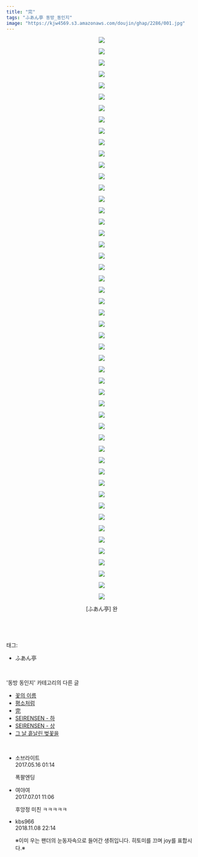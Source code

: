 ```yaml
---
title: "完"
tags: "ふあん亭 동방_동인지"
image: "https://kjw4569.s3.amazonaws.com/doujin/ghap/2286/001.jpg"
---
```

<div class="article">
<p style="text-align: center; clear: none; float: none;"><img src="{{ site.imgserver3 }}/ghap/2286/001.jpg"/></p>
<p style="text-align: center; clear: none; float: none;"><img src="{{ site.imgserver3 }}/ghap/2286/002.jpg"/></p>
<p style="text-align: center; clear: none; float: none;"><img src="{{ site.imgserver3 }}/ghap/2286/003.jpg"/></p>
<p style="text-align: center; clear: none; float: none;"><img src="{{ site.imgserver3 }}/ghap/2286/004.jpg"/></p>
<p style="text-align: center; clear: none; float: none;"><img src="{{ site.imgserver3 }}/ghap/2286/005.jpg"/></p>
<p style="text-align: center; clear: none; float: none;"><img src="{{ site.imgserver3 }}/ghap/2286/006.jpg"/></p>
<p style="text-align: center; clear: none; float: none;"><img src="{{ site.imgserver3 }}/ghap/2286/007.jpg"/></p>
<p style="text-align: center; clear: none; float: none;"><img src="{{ site.imgserver3 }}/ghap/2286/008.jpg"/></p>
<p style="text-align: center; clear: none; float: none;"><img src="{{ site.imgserver3 }}/ghap/2286/009.jpg"/></p>
<p style="text-align: center; clear: none; float: none;"><img src="{{ site.imgserver3 }}/ghap/2286/010.jpg"/></p>
<p style="text-align: center; clear: none; float: none;"><img src="{{ site.imgserver3 }}/ghap/2286/011.jpg"/></p>
<p style="text-align: center; clear: none; float: none;"><img src="{{ site.imgserver3 }}/ghap/2286/012.jpg"/></p>
<p style="text-align: center; clear: none; float: none;"><img src="{{ site.imgserver3 }}/ghap/2286/013.jpg"/></p>
<p style="text-align: center; clear: none; float: none;"><img src="{{ site.imgserver3 }}/ghap/2286/014.jpg"/></p>
<p style="text-align: center; clear: none; float: none;"><img src="{{ site.imgserver3 }}/ghap/2286/015.jpg"/></p>
<p style="text-align: center; clear: none; float: none;"><img src="{{ site.imgserver3 }}/ghap/2286/016.jpg"/></p>
<p style="text-align: center; clear: none; float: none;"><img src="{{ site.imgserver3 }}/ghap/2286/017.jpg"/></p>
<p style="text-align: center; clear: none; float: none;"><img src="{{ site.imgserver3 }}/ghap/2286/018.jpg"/></p>
<p style="text-align: center; clear: none; float: none;"><img src="{{ site.imgserver3 }}/ghap/2286/019.jpg"/></p>
<p style="text-align: center; clear: none; float: none;"><img src="{{ site.imgserver3 }}/ghap/2286/020.jpg"/></p>
<p style="text-align: center; clear: none; float: none;"><img src="{{ site.imgserver3 }}/ghap/2286/021.jpg"/></p>
<p style="text-align: center; clear: none; float: none;"><img src="{{ site.imgserver3 }}/ghap/2286/022.jpg"/></p>
<p style="text-align: center; clear: none; float: none;"><img src="{{ site.imgserver3 }}/ghap/2286/023.jpg"/></p>
<p style="text-align: center; clear: none; float: none;"><img src="{{ site.imgserver3 }}/ghap/2286/024.jpg"/></p>
<p style="text-align: center; clear: none; float: none;"><img src="{{ site.imgserver3 }}/ghap/2286/025.jpg"/></p>
<p style="text-align: center; clear: none; float: none;"><img src="{{ site.imgserver3 }}/ghap/2286/026.jpg"/></p>
<p style="text-align: center; clear: none; float: none;"><img src="{{ site.imgserver3 }}/ghap/2286/027.jpg"/></p>
<p style="text-align: center; clear: none; float: none;"><img src="{{ site.imgserver3 }}/ghap/2286/028.jpg"/></p>
<p style="text-align: center; clear: none; float: none;"><img src="{{ site.imgserver3 }}/ghap/2286/029.jpg"/></p>
<p style="text-align: center; clear: none; float: none;"><img src="{{ site.imgserver3 }}/ghap/2286/030.jpg"/></p>
<p style="text-align: center; clear: none; float: none;"><img src="{{ site.imgserver3 }}/ghap/2286/031.jpg"/></p>
<p style="text-align: center; clear: none; float: none;"><img src="{{ site.imgserver3 }}/ghap/2286/032.jpg"/></p>
<p style="text-align: center; clear: none; float: none;"><img src="{{ site.imgserver3 }}/ghap/2286/033.jpg"/></p>
<p style="text-align: center; clear: none; float: none;"><img src="{{ site.imgserver3 }}/ghap/2286/034.jpg"/></p>
<p style="text-align: center; clear: none; float: none;"><img src="{{ site.imgserver3 }}/ghap/2286/035.jpg"/></p>
<p style="text-align: center; clear: none; float: none;"><img src="{{ site.imgserver3 }}/ghap/2286/036.jpg"/></p>
<p style="text-align: center; clear: none; float: none;"><img src="{{ site.imgserver3 }}/ghap/2286/037.jpg"/></p>
<p style="text-align: center; clear: none; float: none;"><img src="{{ site.imgserver3 }}/ghap/2286/038.jpg"/></p>
<p style="text-align: center; clear: none; float: none;"><img src="{{ site.imgserver3 }}/ghap/2286/039.jpg"/></p>
<p style="text-align: center; clear: none; float: none;"><img src="{{ site.imgserver3 }}/ghap/2286/040.jpg"/></p>
<p style="text-align: center; clear: none; float: none;"><img src="{{ site.imgserver3 }}/ghap/2286/041.jpg"/></p>
<p style="text-align: center; clear: none; float: none;"><img src="{{ site.imgserver3 }}/ghap/2286/042.jpg"/></p>
<p style="text-align: center; clear: none; float: none;"><img src="{{ site.imgserver3 }}/ghap/2286/043.jpg"/></p>
<p style="text-align: center; clear: none; float: none;"><img src="{{ site.imgserver3 }}/ghap/2286/044.jpg"/></p>
<p style="text-align: center; clear: none; float: none;"><img src="{{ site.imgserver3 }}/ghap/2286/045.jpg"/></p>
<p style="text-align: center; clear: none; float: none;"><img src="{{ site.imgserver3 }}/ghap/2286/046.jpg"/></p>
<p style="text-align: center; clear: none; float: none;"><img src="{{ site.imgserver3 }}/ghap/2286/047.jpg"/></p>
<p style="text-align: center; clear: none; float: none;"><img src="{{ site.imgserver3 }}/ghap/2286/048.jpg"/></p>
<p style="text-align: center; clear: none; float: none;"><img src="{{ site.imgserver3 }}/ghap/2286/049.jpg"/></p>
<p style="text-align: center; clear: none; float: none;"><img src="{{ site.imgserver3 }}/ghap/2286/050.jpg"/></p>
<p style="text-align: center; clear: none; float: none;">[ふあん亭] 완</p>
<p><br/></p>
</div><br/>
<div class="tagTrail">
<p>태그: </p>
<ul>
<li>ふあん亭</li>
</ul>
</div><br/>
<div class="another">
<p>'동방 동인지' 카테고리의 다른 글</p>
<ul>
<li><a href="/ghap_2288">꽃의 이름</a></li>
<li><a href="/ghap_2287">평소처럼</a></li>
<li><a href="/ghap_2286">完</a></li>
<li><a href="/ghap_2285">SEIRENSEN - 하</a></li>
<li><a href="/ghap_2284">SEIRENSEN - 상</a></li>
<li><a href="/ghap_2283">그 날 흩날린 벚꽃을</a></li>
</ul>
</div><br/>
<div class="cb_module cb_fluid">
<div class="cb_wrt cb_profile">
<div class="comment">
<ul>
<li class="cb_thumb_off" id="comment14990040">
<div class="cb_comment_area">
<div class="cb_info_area">
<div class="cb_section">
<span class="cb_nick_name">소브라이트</span>
</div>
<div class="cb_section">
<span class="cb_date">2017.05.16 01:14 </span>
</div>
</div>
<div class="cb_dsc_comment">
<p class="cb_dsc">
											폭팔엔딩
										</p>
</div>
</div></li>
<li class="cb_thumb_off" id="comment15026627">
<div class="cb_comment_area">
<div class="cb_info_area">
<div class="cb_section">
<span class="cb_nick_name">여야여</span>
</div>
<div class="cb_section">
<span class="cb_date">2017.07.01 11:06 </span>
</div>
</div>
<div class="cb_dsc_comment">
<p class="cb_dsc">
											후앙정 미친 ㅋㅋㅋㅋㅋ
										</p>
</div>
</div></li>
<li class="cb_thumb_off" id="comment15370072">
<div class="cb_comment_area">
<div class="cb_info_area">
<div class="cb_section">
<span class="cb_nick_name">kbs966</span>
</div>
<div class="cb_section">
<span class="cb_date">2018.11.08 22:14 </span>
</div>
</div>
<div class="cb_dsc_comment">
<p class="cb_dsc">
											※이미 우는 팬더의 눈동자속으로 들어간 생쥐입니다. 히토미를 끄며 joy를 표합시다.※
										</p>
</div>
</div></li>
</ul>
</div>
</div><!-- commentList close -->
</div><br/>
